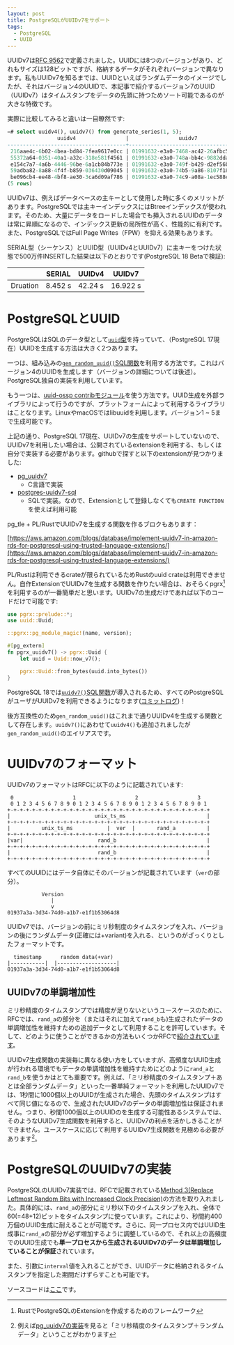 ```yaml
---
layout: post
title: PostgreSQLがUUIDv7をサポート
tags:
  - PostgreSQL
  - UUID
---
```


UUIDv7は[RFC 9562](https://www.rfc-editor.org/rfc/rfc9562.html)で定義されました。UUIDには8つのバージョンがあり、どれもサイズは128ビットですが、格納するデータがそれぞれバージョンで異なります。私もUUIDv7を知るまでは、UUIDといえばランダムデータのイメージでしたが、それはバージョン4のUUIDで、本記事で紹介するバージョン7のUUID（UUIDv7）はタイムスタンプをデータの先頭に持つためソート可能であるのが大きな特徴です。

実際に比較してみると違いは一目瞭然です:

```sql
=# select uuidv4(), uuidv7() from generate_series(1, 5);
                uuidv4                |                uuidv7
--------------------------------------+--------------------------------------
 216aae4c-6b02-4bea-bd84-7fea9617e0cc | 01991632-e3a0-7468-ac42-26afbc51df65
 55372a64-0351-40a1-a32c-318e581f4561 | 01991632-e3a0-748a-bb4c-9882ddaf0721
 e154c7a7-4a6b-4446-96be-6a1cb84b773e | 01991632-e3a0-749f-b429-d2ef56b9683e
 59adba82-8a88-4f4f-b859-036430d09045 | 01991632-e3a0-74b5-9a86-8107f1851200
 be096cb4-ee48-4bf8-ae30-3ca6d09af786 | 01991632-e3a0-74c9-a08a-1ec588e5a60d
(5 rows)
```

UUIDv7は、例えばデータベースの主キーとして使用した時に多くのメリットがあります。PostgreSQLでは主キーインデックスにはBtreeインデックスが使われます。そのため、大量にデータをロードした場合でも挿入されるUUIDのデータは常に昇順になるので、インデックス更新の局所性が高く、性能的に有利です。また、PostgreSQLではFull Page Writes（FPW）を抑える効果もあります。

SERIAL型（シーケンス）とUUID型（UUIDv4とUUIDv7）に主キーをつけた状態で500万件INSERTした結果は以下のとおりです(PostgreSQL 18 Betaで検証):

|          | SERIAL  | UUIDv4  | UUIDv7   |
|----------|---------|---------|----------|
| Druation | 8.452 s | 42.24 s | 16.922 s |

# PostgreSQLとUUID

PostgreSQLはSQLのデータ型として[`uuid`型](https://www.postgresql.jp/document/17/html/datatype-uuid.html)を持っていて、（PostgreSQL 17現在）UUIDを生成する方法は大きく2つあります。

一つは、組み込みの[`gen_random_uuid()`SQL関数](https://www.postgresql.jp/document/17/html/functions-uuid.html)を利用する方法です。これはバージョン4のUUIDを生成します（バージョンの詳細については後述）。PostgreSQL独自の実装を利用しています。

もう一つは、[uuid-ossp contribモジュール](https://www.postgresql.jp/document/17/html/uuid-ossp.html)を使う方法です。UUID生成を外部ライブラリによって行うのですが、プラットフォームによって利用するライブラリはことなります。LinuxやmacOSではlibuuidを利用します。バージョン1 ~ 5まで生成可能です。

上記の通り、PostgreSQL 17現在、UUIDv7の生成をサポートしていないので、UUIDv7を利用したい場合は、公開されているextensionを利用する、もしくは自分で実装する必要があります。githubで探すと以下のextensionが見つかりました:

- [pg_uuidv7](https://github.com/fboulnois/pg_uuidv7)
  - C言語で実装
- [postgres-uuidv7-sql](https://github.com/dverite/postgres-uuidv7-sql)
  - SQLで実装。なので、Extensionとして登録しなくても`CREATE FUNCTION`を使えば利用可能

pg_tle + PL/RustでUUIDv7を生成する関数を作るブロクもあります：

[https://aws.amazon.com/blogs/database/implement-uuidv7-in-amazon-rds-for-postgresql-using-trusted-language-extensions/](https://aws.amazon.com/blogs/database/implement-uuidv7-in-amazon-rds-for-postgresql-using-trusted-language-extensions/)

PL/Rustは利用できるcrateが限られているためRustのuuid crateは利用できません。自作ExtensionでUUIDv7を生成する関数を作りたい場合は、おそらくpgrx[^pgrx]を利用するのが一番簡単だと思います。UUIDv7の生成だけであれば以下のコードだけで可能です:

[^pgrx]: RustでPostgreSQLのExtensionを作成するためのフレームワーク

```rust
use pgrx::prelude::*;
use uuid::Uuid;

::pgrx::pg_module_magic!(name, version);

#[pg_extern]
fn pgrx_uuidv7() -> pgrx::Uuid {
    let uuid = Uuid::now_v7();

    pgrx::Uuid::from_bytes(uuid.into_bytes())
}
```

PostgreSQL 18では[`uuidv7()`SQL関数](https://www.postgresql.org/docs/devel/functions-uuid.html)が導入されるため、すべてのPostgreSQLがユーザがUUIDv7を利用できるようになります([コミットログ](https://github.com/postgres/postgres/commit/78c5e141e9c139fc2ff36a220334e4aa25e1b0eb))！

後方互換性のため`gen_random_uuid()`はこれまで通りUUIDv4を生成する関数として存在します。`uuidv7()`にあわせて`uuidv4()`も追加されましたが`gen_random_uuid()`のエイリアスです。

# UUIDv7のフォーマット

UUIDv7のフォーマットはRFCに以下のように記載されています:

```
 0                   1                   2                   3
 0 1 2 3 4 5 6 7 8 9 0 1 2 3 4 5 6 7 8 9 0 1 2 3 4 5 6 7 8 9 0 1
+-+-+-+-+-+-+-+-+-+-+-+-+-+-+-+-+-+-+-+-+-+-+-+-+-+-+-+-+-+-+-+-+
|                           unix_ts_ms                          |
+-+-+-+-+-+-+-+-+-+-+-+-+-+-+-+-+-+-+-+-+-+-+-+-+-+-+-+-+-+-+-+-+
|          unix_ts_ms           |  ver  |       rand_a          |
+-+-+-+-+-+-+-+-+-+-+-+-+-+-+-+-+-+-+-+-+-+-+-+-+-+-+-+-+-+-+-+-+
|var|                        rand_b                             |
+-+-+-+-+-+-+-+-+-+-+-+-+-+-+-+-+-+-+-+-+-+-+-+-+-+-+-+-+-+-+-+-+
|                            rand_b                             |
+-+-+-+-+-+-+-+-+-+-+-+-+-+-+-+-+-+-+-+-+-+-+-+-+-+-+-+-+-+-+-+-+
```

すべてのUUIDにはデータ自体にそのバージョンが記載されています（`ver`の部分）。

```
           Version
              |
              v
01937a3a-3d34-74d0-a1b7-e1f1b53064d8
```

UUIDv7では、バージョンの前にミリ秒制度のタイムスタンプを入れ、バージョンの後にランダムデータ(正確には+variant)を入れる、というのがざっくりとしたフォーマットです。

```
  timestamp      random data(+var)
|-----------|  |-------------------|
01937a3a-3d34-74d0-a1b7-e1f1b53064d8

```

## UUIDv7の単調増加性

ミリ秒精度のタイムスタンプでは精度が足りないというユースケースのために、RFCでは、`rand_a`の部分を（またはそれに加えて`rand_b`も)生成されたデータの単調増加性を維持すための追加データとして利用することを許可しています。そして、どのように使うことができるかの方法もいくつかRFCで[紹介されています](https://www.rfc-editor.org/rfc/rfc9562.html#name-monotonicity-and-counters)。

UUIDv7生成関数の実装毎に異なる使い方をしていますが、高頻度なUUID生成が行われる環境でもデータの単調増加性を維持すためにどのように`rand_a`と`rand_b`を使うかはとても重要です。例えば、「ミリ秒精度のタイムスタンプ＋あとは全部ランダムデータ」といった一番単純フォーマットを利用したUUIDv7では、1秒間に1000個以上のUUIDが生成された場合、先頭のタイムスタンプはすべて同じ値になるので、生成されたUUIDv7のデータの単調増加性は保証されません。つまり、秒間1000個以上のUUIDのを生成する可能性あるシステムでは、そのようなUUIDv7生成関数を利用すると、UUIDv7の利点を活かしきることができません。ユースケースに応じて利用するUUIDv7生成関数を見極める必要があります[^pg_uuidv7_analysis]。

[^pg_uuidv7_analysis]: 例えば[pg_uuidv7の実装](https://github.com/fboulnois/pg_uuidv7/blob/main/pg_uuidv7.c#L35)を見ると「ミリ秒精度のタイムスタンプ＋ランダムデータ」ということがわかります

# PostgreSQLのUUIDv7の実装

PostgreSQLのUUIDv7実装では、RFCで記載されている[Method 3(Replace Leftmost Random Bits with Increased Clock Precision)](https://www.rfc-editor.org/rfc/rfc9562.html#name-monotonicity-and-counters)の方法を取り入れました。具体的には、`rand_a`の部分にミリ秒以下のタイムスタンプを入れ、全体で60(=48+12)ビットをタイムスタンプに使っています。これにより、秒間約400万個のUUID生成に耐えることが可能です。さらに、同一プロセス内ではUUID生成事に`rand_a`の部分が必ず増加するように調整しているので、それ以上の高頻度でのUUID生成でも**単一プロセスから生成されるUUIDv7のデータは単調増加していることが保証**されています。

また、引数に`interval`値を入れることができ、UUIDデータに格納されるタイムスタンプを指定した期間だけずらすことも可能です。

ソースコードは[ここ](https://github.com/postgres/postgres/blob/master/src/backend/utils/adt/uuid.c#L601)です。

